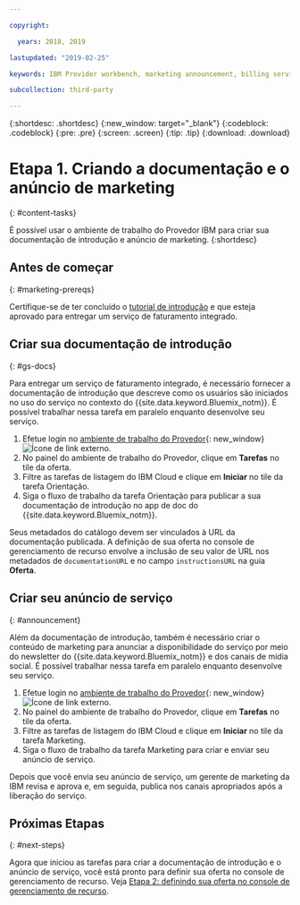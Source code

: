 ```yaml
---

copyright:

  years: 2018, 2019

lastupdated: "2019-02-25"

keywords: IBM Provider workbench, marketing announcement, billing service

subcollection: third-party

---
```


{:shortdesc: .shortdesc}
{:new_window: target="_blank"}
{:codeblock: .codeblock}
{:pre: .pre}
{:screen: .screen}
{:tip: .tip}
{:download: .download}

# Etapa 1. Criando a documentação e o anúncio de marketing
{: #content-tasks}

É possível usar o ambiente de trabalho do Provedor IBM para criar sua documentação de introdução e anúncio de marketing.
{:shortdesc}

## Antes de começar
{: #marketing-prereqs}

Certifique-se de ter concluído o [tutorial de introdução](/docs/third-party?topic=third-party-get-started#get-started) e que esteja aprovado para entregar um serviço de faturamento integrado.

## Criar sua documentação de introdução
{: #gs-docs}

Para entregar um serviço de faturamento integrado, é necessário fornecer a documentação de introdução que descreve como os
usuários são iniciados no uso do serviço no contexto do {{site.data.keyword.Bluemix_notm}}. É possível trabalhar nessa tarefa em paralelo enquanto desenvolve seu serviço.

1. Efetue login no [ambiente de trabalho do Provedor](https://www.ibm.com/marketplace/workbench/){: new_window} ![Ícone de link externo](../icons/launch-glyph.svg "Ícone de link externo").
2. No painel do ambiente de trabalho do Provedor, clique em **Tarefas** no tile da oferta.
3. Filtre as tarefas de listagem do IBM Cloud e clique em **Iniciar** no tile da tarefa Orientação.
4. Siga o fluxo de trabalho da tarefa Orientação para publicar a sua documentação de introdução no app de doc do {{site.data.keyword.Bluemix_notm}}.

Seus metadados do catálogo devem ser vinculados à URL da documentação publicada. A definição de sua oferta no console de gerenciamento de recurso envolve a inclusão de seu valor de URL nos metadados de `documentationURL` e no campo `instructionsURL` na guia **Oferta**.

## Criar seu anúncio de serviço
{: #announcement}

Além da documentação de introdução, também é necessário criar o conteúdo de marketing para anunciar a disponibilidade do
serviço por meio do newsletter do {{site.data.keyword.Bluemix_notm}} e dos canais de mídia social. É possível trabalhar nessa tarefa em paralelo enquanto desenvolve seu serviço.

1. Efetue login no [ambiente de trabalho do Provedor](https://www.ibm.com/marketplace/workbench/){: new_window} ![Ícone de link externo](../icons/launch-glyph.svg "Ícone de link externo").
2. No painel do ambiente de trabalho do Provedor, clique em **Tarefas** no tile da oferta.
3. Filtre as tarefas de listagem do IBM Cloud e clique em **Iniciar** no tile da tarefa Marketing.
4. Siga o fluxo de trabalho da tarefa Marketing para criar e enviar seu anúncio de serviço.

Depois que você envia seu anúncio de serviço, um gerente de marketing da IBM revisa e aprova e, em seguida, publica nos canais apropriados após a liberação do serviço.

## Próximas Etapas
{: #next-steps}

Agora que iniciou as tarefas para criar a documentação de introdução e o anúncio de serviço, você está pronto para definir sua oferta no console de gerenciamento de recurso. Veja [Etapa 2: definindo sua oferta no console de gerenciamento de recurso](/docs/third-party?topic=third-party-step2-define#step2-define).

